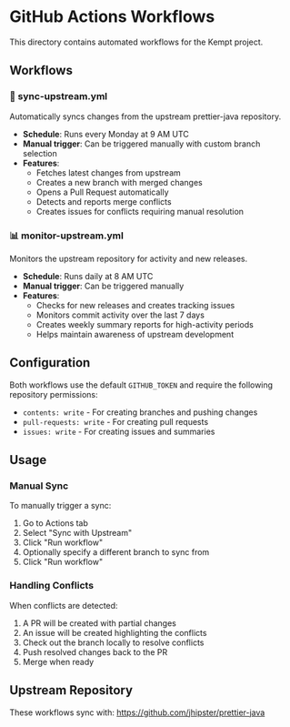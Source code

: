 # GitHub Actions Workflows

This directory contains automated workflows for the Kempt project.

## Workflows

### 🔄 sync-upstream.yml

Automatically syncs changes from the upstream prettier-java repository.

- **Schedule**: Runs every Monday at 9 AM UTC
- **Manual trigger**: Can be triggered manually with custom branch selection
- **Features**:
  - Fetches latest changes from upstream
  - Creates a new branch with merged changes  
  - Opens a Pull Request automatically
  - Detects and reports merge conflicts
  - Creates issues for conflicts requiring manual resolution

### 📊 monitor-upstream.yml

Monitors the upstream repository for activity and new releases.

- **Schedule**: Runs daily at 8 AM UTC
- **Manual trigger**: Can be triggered manually
- **Features**:
  - Checks for new releases and creates tracking issues
  - Monitors commit activity over the last 7 days
  - Creates weekly summary reports for high-activity periods
  - Helps maintain awareness of upstream development

## Configuration

Both workflows use the default `GITHUB_TOKEN` and require the following repository permissions:
- `contents: write` - For creating branches and pushing changes
- `pull-requests: write` - For creating pull requests
- `issues: write` - For creating issues and summaries

## Usage

### Manual Sync

To manually trigger a sync:
1. Go to Actions tab
2. Select "Sync with Upstream"
3. Click "Run workflow"
4. Optionally specify a different branch to sync from
5. Click "Run workflow"

### Handling Conflicts

When conflicts are detected:
1. A PR will be created with partial changes
2. An issue will be created highlighting the conflicts
3. Check out the branch locally to resolve conflicts
4. Push resolved changes back to the PR
5. Merge when ready

## Upstream Repository

These workflows sync with: https://github.com/jhipster/prettier-java